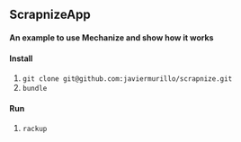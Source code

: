 ## ScrapnizeApp
#### An example to use Mechanize and show how it works

#### Install

1. ``git clone git@github.com:javiermurillo/scrapnize.git``
2. ``bundle``

#### Run

1. `` rackup ``
